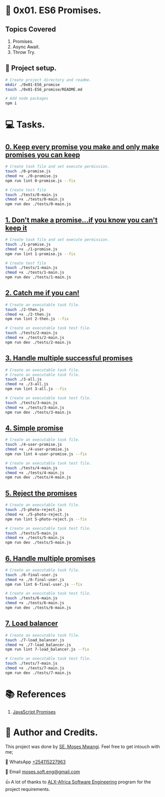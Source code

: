 # :book: 0x01. ES6 Promises.
## Topics Covered
1. Promises.
2. Async Await.
3. Throw Try.

## :wrench: Project setup.
```bash
# Create project directory and readme.
mkdir ./0x01-ES6_promise
touch ./0x01-ES6_promise/README.md

# Add node packages
npm i
```

# :computer: Tasks.
## [0. Keep every promise you make and only make promises you can keep](0-promise.js)
```bash
# Create task file and set execute permission.
touch ./0-promise.js
chmod +x ./0-promise.js
npm run lint 0-promise.js --fix

# Create test file
touch ./tests/0-main.js
chmod +x ./tests/0-main.js
npm run dev ./tests/0-main.js 
```

## [1. Don't make a promise...if you know you can't keep it](1-promise.js)
```bash
# Create task file and set execute permission.
touch ./1-promise.js
chmod +x ./1-promise.js
npm run lint 1-promise.js --fix

# Create test file
touch ./tests/1-main.js
chmod +x ./tests/1-main.js
npm run dev ./tests/1-main.js 
```

## [2. Catch me if you can!](2-then.js)
```bash
# Create an executable task file.
touch ./2-then.js
chmod +x ./2-then.js
npm run lint 2-then.js --fix

# Create an executable task test file.
touch ./tests/2-main.js
chmod +x ./tests/2-main.js
npm run dev ./tests/2-main.js 
```

## [3. Handle multiple successful promises](3-all.js)
```bash
# Create an executable task file.
# Create an executable task file.
touch ./3-all.js
chmod +x ./3-all.js
npm run lint 3-all.js --fix

# Create an executable task test file.
touch ./tests/3-main.js
chmod +x ./tests/3-main.js
npm run dev ./tests/3-main.js 
```

## [4. Simple promise](4-user-promise.js)
```bash
# Create an executable task file.
touch ./4-user-promise.js
chmod +x ./4-user-promise.js
npm run lint 4-user-promise.js --fix

# Create an executable task test file.
touch ./tests/4-main.js
chmod +x ./tests/4-main.js
npm run dev ./tests/4-main.js 
```

## [5. Reject the promises](5-photo-reject.js)
```bash
# Create an executable task file.
touch ./5-photo-reject.js
chmod +x ./5-photo-reject.js
npm run lint 5-photo-reject.js --fix

# Create an executable task test file.
touch ./tests/5-main.js
chmod +x ./tests/5-main.js
npm run dev ./tests/5-main.js 
```

## [6. Handle multiple promises](6-final-user.js)
```bash
# Create an executable task file.
touch ./6-final-user.js
chmod +x ./6-final-user.js
npm run lint 6-final-user.js --fix

# Create an executable task test file.
touch ./tests/6-main.js
chmod +x ./tests/6-main.js
npm run dev ./tests/6-main.js
```

## [7. Load balancer](7-load_balancer.js)
```bash
# Create an executable task file.
touch ./7-load_balancer.js
chmod +x ./7-load_balancer.js
npm run lint 7-load_balancer.js --fix

# Create an executable task test file.
touch ./tests/7-main.js
chmod +x ./tests/7-main.js
npm run dev ./tests/7-main.js 
```

# :books: References
1. [JavaScript Promises](https://www.w3schools.com/js/js_promise.asp#:~:text=The%20Promise%20object%20supports%20two,result%20is%20an%20error%20object.)

# :man: Author and Credits.
This project was done by [SE. Moses Mwangi](https://github.com/MosesSoftEng). Feel free to get intouch with me;

:iphone: WhatsApp [+254115227963](https://wa.me/254115227963)

:email: Email [moses.soft.eng@gmail.com](mailto:moses.soft.eng@gmail.com)

:thumbsup: A lot of thanks to [ALX-Africa Software Engineering](https://www.alxafrica.com/) program for the project requirements.
